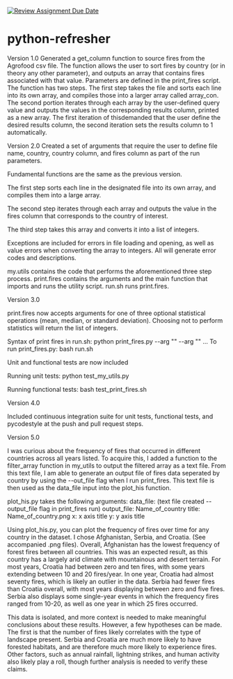 [![Review Assignment Due Date](https://classroom.github.com/assets/deadline-readme-button-24ddc0f5d75046c5622901739e7c5dd533143b0c8e959d652212380cedb1ea36.svg)](https://classroom.github.com/a/oQi7O4AA)
# python-refresher

Version 1.0
Generated a get_column function to source fires from the Agrofood csv file. 
The function allows the user to sort fires by country (or in theory any other parameter), 
and outputs an array that contains fires associated with that value. Parameters are defined
in the print_fires script. The function has two steps. 
The first step takes the file and sorts each line into its own array, 
and compiles those into a larger array called array_con. 
The second portion iterates through each array by the user-defined 
query value and outputs the values in the corresponding results column, 
printed as a new array. 
The first iteration of thisdemanded that the user define the desired results column, 
the second iteration sets the results column to 1 automatically.

Version 2.0
Created a set of arguments that require the user to define file name, country,
country column, and fires column as part of the run parameters.

Fundamental functions are the same as the previous version. 

The first step sorts each line in the designated file into its own array, 
and compiles them into a large array. 

The second step iterates through each array and outputs the value in the fires
column that corresponds to the country of interest. 

The third step takes this array and converts it into a list of integers. 

Exceptions are included for errors in file loading and opening, as well as
value errors when converting the array to integers. All will generate error codes
and descriptions.

my.utils contains the code that performs the aforementioned three step process.
print.fires contains the arguments and the main function that imports and runs the
utility script. run.sh runs print.fires.

Version 3.0

print.fires now accepts arguments for one of three optional statistical operations 
(mean, median, or standard deviation). Choosing not to perform statistics will return the
list of integers.

Syntax of print fires in run.sh: python print_fires.py --arg "" --arg "" ...
To run print_fires.py: bash run.sh

Unit and functional tests are now included

Running unit tests:
python test_my_utils.py

Running functional tests:
bash test_print_fires.sh

Version 4.0

Included continuous integration suite for unit tests, functional tests, and pycodestyle 
at the push and pull request steps.

Version 5.0

I was curious about the frequency of fires that occurred in different countries across all years listed. 
To acquire this, I added a function to the filter_array function in my_utils to output the filtered array as a text file.
From this text file, I am able to generate an output file of fires data seperated by country by using the --out_file flag
when I run print_fires. This text file is then used as the data_file input into the plot_his function. 

plot_his.py takes the following arguments:
data_file: (text file created --output_file flag in print_fires run)
output_file: Name_of_country
title: Name_of_country.png
x: x axis title
y: y axis title

Using plot_his.py, you can plot the frequency of fires over time for any country in the dataset. 
I chose Afghanistan, Serbia, and Croatia. (See accompanied .png files). Overall, Afghanistan
has the lowest frequency of forest fires between all countries. This was an expected result,
as this country has a largely arid climate with mountainous and desert terrain. For most years,
Croatia had between zero and ten fires, with some years extending between 10 and 20 fires/year. 
In one year, Croatia had almost seventy fires, which is likely an outlier in the data. Serbia 
had fewer fires than Croatia overall, with most years displaying between zero and five fires. Serbia
also displays some single-year events in which the frequency fires ranged from 10-20, as well as one year in
which 25 fires occurred. 

This data is isolated, and more context is needed to make meaningful conclusions about these results.
However, a few hypotheses can be made. The first is that the number of fires likely correlates with the
type of landscape present. Serbia and Croatia are much more likely to have forested habitats, and are therefore 
much more likely to experience fires. Other factors, such as annual rainfall, lightning strikes, and human activity
also likely play a roll, though further analysis is needed to verify these claims.    
